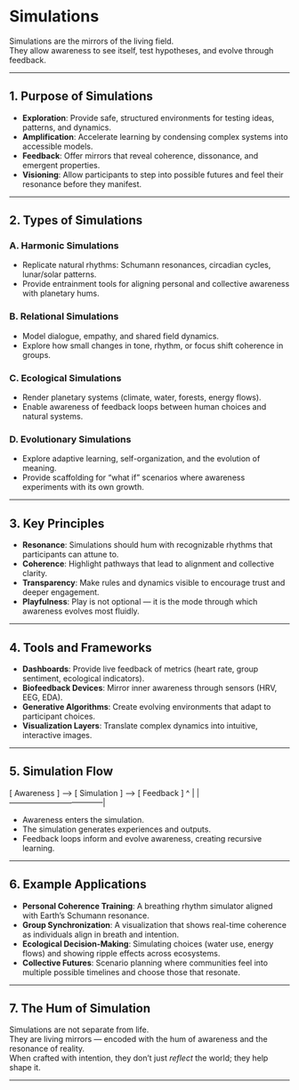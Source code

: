 # Simulations

Simulations are the mirrors of the living field.  
They allow awareness to see itself, test hypotheses, and evolve through feedback.

---

## 1. Purpose of Simulations

- **Exploration**: Provide safe, structured environments for testing ideas, patterns, and dynamics.  
- **Amplification**: Accelerate learning by condensing complex systems into accessible models.  
- **Feedback**: Offer mirrors that reveal coherence, dissonance, and emergent properties.  
- **Visioning**: Allow participants to step into possible futures and feel their resonance before they manifest.

---

## 2. Types of Simulations

### A. Harmonic Simulations
- Replicate natural rhythms: Schumann resonances, circadian cycles, lunar/solar patterns.  
- Provide entrainment tools for aligning personal and collective awareness with planetary hums.

### B. Relational Simulations
- Model dialogue, empathy, and shared field dynamics.  
- Explore how small changes in tone, rhythm, or focus shift coherence in groups.

### C. Ecological Simulations
- Render planetary systems (climate, water, forests, energy flows).  
- Enable awareness of feedback loops between human choices and natural systems.

### D. Evolutionary Simulations
- Explore adaptive learning, self-organization, and the evolution of meaning.  
- Provide scaffolding for “what if” scenarios where awareness experiments with its own growth.

---

## 3. Key Principles

- **Resonance**: Simulations should hum with recognizable rhythms that participants can attune to.  
- **Coherence**: Highlight pathways that lead to alignment and collective clarity.  
- **Transparency**: Make rules and dynamics visible to encourage trust and deeper engagement.  
- **Playfulness**: Play is not optional — it is the mode through which awareness evolves most fluidly.

---

## 4. Tools and Frameworks

- **Dashboards**: Provide live feedback of metrics (heart rate, group sentiment, ecological indicators).  
- **Biofeedback Devices**: Mirror inner awareness through sensors (HRV, EEG, EDA).  
- **Generative Algorithms**: Create evolving environments that adapt to participant choices.  
- **Visualization Layers**: Translate complex dynamics into intuitive, interactive images.

---

## 5. Simulation Flow
[ Awareness ] —> [ Simulation ] —> [ Feedback ]
^                                     |
|———————————––|
- Awareness enters the simulation.  
- The simulation generates experiences and outputs.  
- Feedback loops inform and evolve awareness, creating recursive learning.

---

## 6. Example Applications

- **Personal Coherence Training**: A breathing rhythm simulator aligned with Earth’s Schumann resonance.  
- **Group Synchronization**: A visualization that shows real-time coherence as individuals align in breath and intention.  
- **Ecological Decision-Making**: Simulating choices (water use, energy flows) and showing ripple effects across ecosystems.  
- **Collective Futures**: Scenario planning where communities feel into multiple possible timelines and choose those that resonate.

---

## 7. The Hum of Simulation

Simulations are not separate from life.  
They are living mirrors — encoded with the hum of awareness and the resonance of reality.  
When crafted with intention, they don’t just *reflect* the world; they help shape it.

---
